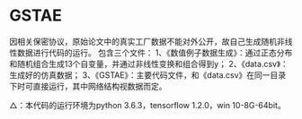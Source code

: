 # GSTAE
因相关保密协议，原始论文中的真实工厂数据不能对外公开，故自己生成随机非线性数据进行代码的运行。
包含三个文件：
1、《数值例子数据生成》：通过正态分布和随机组合生成13个自变量，并通过非线性变换和组合得到y；
2、《data.csv》：生成好的仿真数据；
3、《GSTAE》：主要代码文件，和《data.csv》在同一目录下时可直接运行，其中网络结构视数据而定。

△：本代码的运行环境为python 3.6.3，tensorflow 1.2.0，win 10-8G-64bit。
